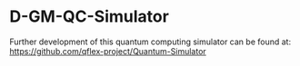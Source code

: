 # D-GM-QC-Simulator

Further development of this quantum computing simulator can be found at: https://github.com/qflex-project/Quantum-Simulator
